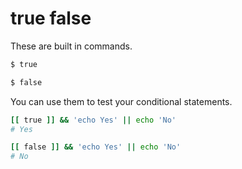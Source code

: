 # true false

These are built in commands.

```sh
$ true
```

```sh
$ false
```

You can use them to test your conditional statements.

```sh
[[ true ]] && 'echo Yes' || echo 'No'
# Yes

[[ false ]] && 'echo Yes' || echo 'No'
# No
```
